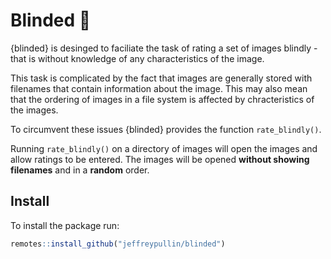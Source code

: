# Blinded :see_no_evil:

{blinded} is desinged to faciliate the task of
rating a set of images blindly - that is without knowledge of any
characteristics of the image.

This task is complicated by the fact that images are generally stored with
filenames that contain information about the image. This may also mean
that the ordering of images in a file system is affected by
chracteristics of the images.

To circumvent these issues {blinded} provides the function `rate_blindly()`.

Running `rate_blindly()` on a directory of images will open the images and 
allow ratings to be entered. The images will be opened **without showing filenames** 
and in a **random** order.

## Install

To install the package run:

```r
remotes::install_github("jeffreypullin/blinded")
```
